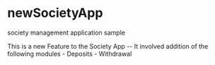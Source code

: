 # newSocietyApp
society management application sample

This is a new Feature to the Society App
-- It involved addition of the following modules
	- Deposits
        - Withdrawal
